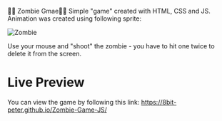 🧟‍♂️ Zombie Gmae🧟‍♀️
Simple "game" created with HTML, CSS and JS. Animation was created using following sprite:

![Zombie](http://www.wdrfree.com/public/demos/animatespritekeyframes/walkingdead.png)

Use your mouse and "shoot" the zombie - you have to hit one twice to delete it from the screen.

 # Live Preview

You can view the game by following this link: https://8bit-peter.github.io/Zombie-Game-JS/
